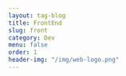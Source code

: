 ```yaml
---
layout: tag-blog
title: FrontEnd
slug: front
category: Dev
menu: false
order: 1
header-img: "/img/web-logo.png"
---
```

